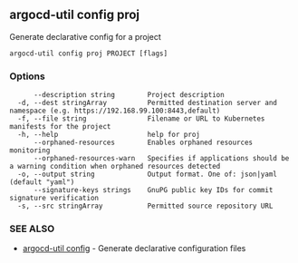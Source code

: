 ## argocd-util config proj

Generate declarative config for a project

```
argocd-util config proj PROJECT [flags]
```

### Options

```
      --description string        Project description
  -d, --dest stringArray          Permitted destination server and namespace (e.g. https://192.168.99.100:8443,default)
  -f, --file string               Filename or URL to Kubernetes manifests for the project
  -h, --help                      help for proj
      --orphaned-resources        Enables orphaned resources monitoring
      --orphaned-resources-warn   Specifies if applications should be a warning condition when orphaned resources detected
  -o, --output string             Output format. One of: json|yaml (default "yaml")
      --signature-keys strings    GnuPG public key IDs for commit signature verification
  -s, --src stringArray           Permitted source repository URL
```

### SEE ALSO

* [argocd-util config](argocd-util_config.md)	 - Generate declarative configuration files

